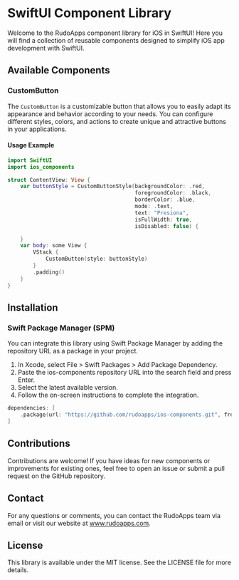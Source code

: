 # SwiftUI Component Library

Welcome to the RudoApps component library for iOS in SwiftUI! Here you will find a collection of reusable components designed to simplify iOS app development with SwiftUI.

## Available Components

### CustomButton

The `CustomButton` is a customizable button that allows you to easily adapt its appearance and behavior according to your needs. You can configure different styles, colors, and actions to create unique and attractive buttons in your applications.

#### Usage Example

```swift
import SwiftUI
import ios_components

struct ContentView: View {
    var buttonStyle = CustomButtonStyle(backgroundColor: .red,
                                        foregroundColor: .black,
                                        borderColor: .blue,
                                        mode: .text,
                                        text: "Presiona",
                                        isFullWidth: true,
                                        isDisabled: false) {

    }
    var body: some View {
        VStack {            
            CustomButton(style: buttonStyle)
        }
        .padding()
    }
}

```

## Installation

### Swift Package Manager (SPM)
You can integrate this library using Swift Package Manager by adding the repository URL as a package in your project.

1. In Xcode, select File > Swift Packages > Add Package Dependency.
2. Paste the ios-components repository URL into the search field and press Enter.
3. Select the latest available version.
4. Follow the on-screen instructions to complete the integration.

```swift
dependencies: [
    .package(url: "https://github.com/rudoapps/ios-components.git", from: "1.0.0")
]
```

## Contributions
Contributions are welcome! If you have ideas for new components or improvements for existing ones, feel free to open an issue or submit a pull request on the GitHub repository.

## Contact
For any questions or comments, you can contact the RudoApps team via email or visit our website at www.rudoapps.com.

## License
This library is available under the MIT license. See the LICENSE file for more details.
